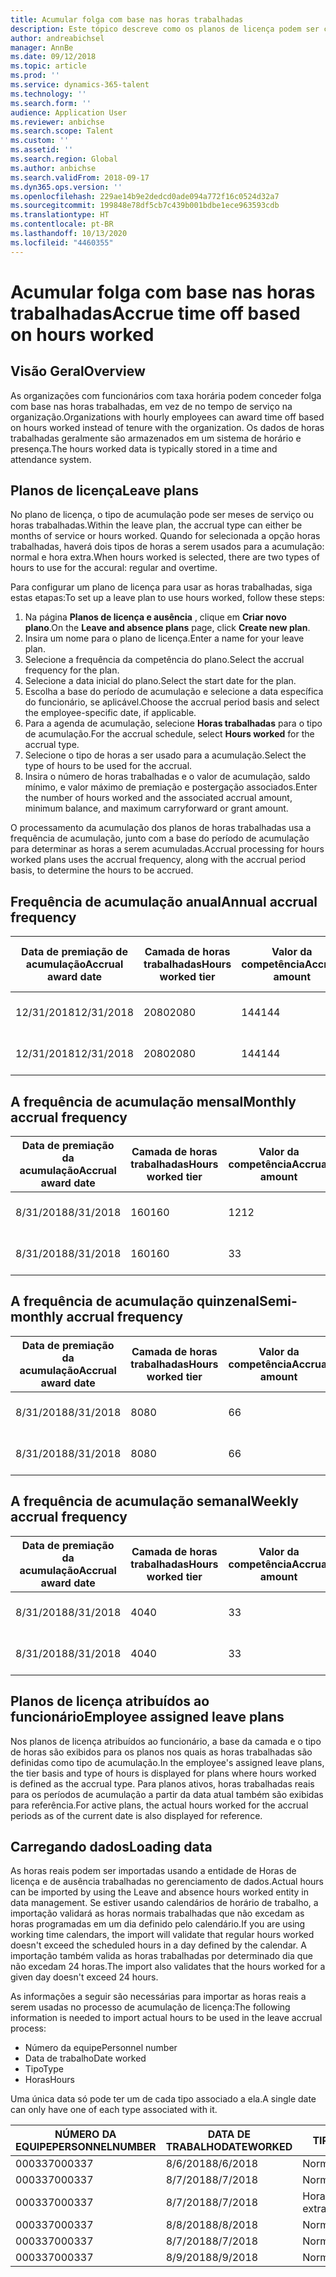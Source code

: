 ```yaml
---
title: Acumular folga com base nas horas trabalhadas
description: Este tópico descreve como os planos de licença podem ser configurados para acumular folga com base nas horas trabalhadas.
author: andreabichsel
manager: AnnBe
ms.date: 09/12/2018
ms.topic: article
ms.prod: ''
ms.service: dynamics-365-talent
ms.technology: ''
ms.search.form: ''
audience: Application User
ms.reviewer: anbichse
ms.search.scope: Talent
ms.custom: ''
ms.assetid: ''
ms.search.region: Global
ms.author: anbichse
ms.search.validFrom: 2018-09-17
ms.dyn365.ops.version: ''
ms.openlocfilehash: 229ae14b9e2dedcd0ade094a772f16c0524d32a7
ms.sourcegitcommit: 199848e78df5cb7c439b001bdbe1ece963593cdb
ms.translationtype: HT
ms.contentlocale: pt-BR
ms.lasthandoff: 10/13/2020
ms.locfileid: "4460355"
---
```

# <a name="accrue-time-off-based-on-hours-worked"></a><span data-ttu-id="5ccf5-103">Acumular folga com base nas horas trabalhadas</span><span class="sxs-lookup"><span data-stu-id="5ccf5-103">Accrue time off based on hours worked</span></span>

## <a name="overview"></a><span data-ttu-id="5ccf5-104">Visão Geral</span><span class="sxs-lookup"><span data-stu-id="5ccf5-104">Overview</span></span>

<span data-ttu-id="5ccf5-105">As organizações com funcionários com taxa horária podem conceder folga com base nas horas trabalhadas, em vez de no tempo de serviço na organização.</span><span class="sxs-lookup"><span data-stu-id="5ccf5-105">Organizations with hourly employees can award time off based on hours worked instead of tenure with the organization.</span></span> <span data-ttu-id="5ccf5-106">Os dados de horas trabalhadas geralmente são armazenados em um sistema de horário e presença.</span><span class="sxs-lookup"><span data-stu-id="5ccf5-106">The hours worked data is typically stored in a time and attendance system.</span></span> 

## <a name="leave-plans"></a><span data-ttu-id="5ccf5-107">Planos de licença</span><span class="sxs-lookup"><span data-stu-id="5ccf5-107">Leave plans</span></span>

<span data-ttu-id="5ccf5-108">No plano de licença, o tipo de acumulação pode ser meses de serviço ou horas trabalhadas.</span><span class="sxs-lookup"><span data-stu-id="5ccf5-108">Within the leave plan, the accrual type can either be months of service or hours worked.</span></span> <span data-ttu-id="5ccf5-109">Quando for selecionada a opção horas trabalhadas, haverá dois tipos de horas a serem usados para a acumulação: normal e hora extra.</span><span class="sxs-lookup"><span data-stu-id="5ccf5-109">When hours worked is selected, there are two types of hours to use for the accural: regular and overtime.</span></span>

<span data-ttu-id="5ccf5-110">Para configurar um plano de licença para usar as horas trabalhadas, siga estas etapas:</span><span class="sxs-lookup"><span data-stu-id="5ccf5-110">To set up a leave plan to use hours worked, follow these steps:</span></span>

1. <span data-ttu-id="5ccf5-111">Na página **Planos de licença e ausência** , clique em **Criar novo plano**.</span><span class="sxs-lookup"><span data-stu-id="5ccf5-111">On the **Leave and absence plans** page, click **Create new plan**.</span></span>
2. <span data-ttu-id="5ccf5-112">Insira um nome para o plano de licença.</span><span class="sxs-lookup"><span data-stu-id="5ccf5-112">Enter a name for your leave plan.</span></span>
3. <span data-ttu-id="5ccf5-113">Selecione a frequência da competência do plano.</span><span class="sxs-lookup"><span data-stu-id="5ccf5-113">Select the accrual frequency for the plan.</span></span>
5. <span data-ttu-id="5ccf5-114">Selecione a data inicial do plano.</span><span class="sxs-lookup"><span data-stu-id="5ccf5-114">Select the start date for the plan.</span></span>
6. <span data-ttu-id="5ccf5-115">Escolha a base do período de acumulação e selecione a data específica do funcionário, se aplicável.</span><span class="sxs-lookup"><span data-stu-id="5ccf5-115">Choose the accrual period basis and select the employee-specific date, if applicable.</span></span>
7. <span data-ttu-id="5ccf5-116">Para a agenda de acumulação, selecione **Horas trabalhadas** para o tipo de acumulação.</span><span class="sxs-lookup"><span data-stu-id="5ccf5-116">For the accrual schedule, select **Hours worked** for the accrual type.</span></span>
8. <span data-ttu-id="5ccf5-117">Selecione o tipo de horas a ser usado para a acumulação.</span><span class="sxs-lookup"><span data-stu-id="5ccf5-117">Select the type of hours to be used for the accrual.</span></span>
9. <span data-ttu-id="5ccf5-118">Insira o número de horas trabalhadas e o valor de acumulação, saldo mínimo, e valor máximo de premiação e postergação associados.</span><span class="sxs-lookup"><span data-stu-id="5ccf5-118">Enter the number of hours worked and the associated accrual amount, minimum balance, and maximum carryforward or grant amount.</span></span>

<span data-ttu-id="5ccf5-119">O processamento da acumulação dos planos de horas trabalhadas usa a frequência de acumulação, junto com a base do período de acumulação para determinar as horas a serem acumuladas.</span><span class="sxs-lookup"><span data-stu-id="5ccf5-119">Accrual processing for hours worked plans uses the accrual frequency, along with the accrual period basis, to determine the hours to be accrued.</span></span>

## <a name="annual-accrual-frequency"></a><span data-ttu-id="5ccf5-120">Frequência de acumulação anual</span><span class="sxs-lookup"><span data-stu-id="5ccf5-120">Annual accrual frequency</span></span>

| <span data-ttu-id="5ccf5-121">Data de premiação de acumulação</span><span class="sxs-lookup"><span data-stu-id="5ccf5-121">Accrual award date</span></span>    | <span data-ttu-id="5ccf5-122">Camada de horas trabalhadas</span><span class="sxs-lookup"><span data-stu-id="5ccf5-122">Hours worked tier</span></span>    | <span data-ttu-id="5ccf5-123">Valor da competência</span><span class="sxs-lookup"><span data-stu-id="5ccf5-123">Accrual amount</span></span>        | <span data-ttu-id="5ccf5-124">Datas de horas trabalhadas</span><span class="sxs-lookup"><span data-stu-id="5ccf5-124">Hours worked dates</span></span>   | <span data-ttu-id="5ccf5-125">Valores reais de horas trabalhadas</span><span class="sxs-lookup"><span data-stu-id="5ccf5-125">Hours worked actuals</span></span>| <span data-ttu-id="5ccf5-126">Prêmio</span><span class="sxs-lookup"><span data-stu-id="5ccf5-126">Award</span></span>               |
| --------------------- | -------------------- | --------------------- | -------------------- |-------------------- |-------------------- |
| <span data-ttu-id="5ccf5-127">12/31/2018</span><span class="sxs-lookup"><span data-stu-id="5ccf5-127">12/31/2018</span></span>            | <span data-ttu-id="5ccf5-128">2080</span><span class="sxs-lookup"><span data-stu-id="5ccf5-128">2080</span></span>                 | <span data-ttu-id="5ccf5-129">144</span><span class="sxs-lookup"><span data-stu-id="5ccf5-129">144</span></span>                   | <span data-ttu-id="5ccf5-130">1/1/2018-31/12/2018</span><span class="sxs-lookup"><span data-stu-id="5ccf5-130">1/1/2018-12/31/2018</span></span>  | <span data-ttu-id="5ccf5-131">2085</span><span class="sxs-lookup"><span data-stu-id="5ccf5-131">2085</span></span>                | <span data-ttu-id="5ccf5-132">144</span><span class="sxs-lookup"><span data-stu-id="5ccf5-132">144</span></span>                 |        
| <span data-ttu-id="5ccf5-133">12/31/2018</span><span class="sxs-lookup"><span data-stu-id="5ccf5-133">12/31/2018</span></span>            | <span data-ttu-id="5ccf5-134">2080</span><span class="sxs-lookup"><span data-stu-id="5ccf5-134">2080</span></span>                 | <span data-ttu-id="5ccf5-135">144</span><span class="sxs-lookup"><span data-stu-id="5ccf5-135">144</span></span>                   | <span data-ttu-id="5ccf5-136">1/1/2018-31/12/2018</span><span class="sxs-lookup"><span data-stu-id="5ccf5-136">1/1/2018-12/31/2018</span></span>  | <span data-ttu-id="5ccf5-137">2000</span><span class="sxs-lookup"><span data-stu-id="5ccf5-137">2000</span></span>                | <span data-ttu-id="5ccf5-138">0</span><span class="sxs-lookup"><span data-stu-id="5ccf5-138">0</span></span>                 |


## <a name="monthly-accrual-frequency"></a><span data-ttu-id="5ccf5-139">A frequência de acumulação mensal</span><span class="sxs-lookup"><span data-stu-id="5ccf5-139">Monthly accrual frequency</span></span>

| <span data-ttu-id="5ccf5-140">Data de premiação da acumulação</span><span class="sxs-lookup"><span data-stu-id="5ccf5-140">Accrual award date</span></span>    | <span data-ttu-id="5ccf5-141">Camada de horas trabalhadas</span><span class="sxs-lookup"><span data-stu-id="5ccf5-141">Hours worked tier</span></span>    | <span data-ttu-id="5ccf5-142">Valor da competência</span><span class="sxs-lookup"><span data-stu-id="5ccf5-142">Accrual amount</span></span>        | <span data-ttu-id="5ccf5-143">Datas de horas trabalhadas</span><span class="sxs-lookup"><span data-stu-id="5ccf5-143">Hours worked dates</span></span>   | <span data-ttu-id="5ccf5-144">Valores reais de horas trabalhadas</span><span class="sxs-lookup"><span data-stu-id="5ccf5-144">Hours worked actuals</span></span>| <span data-ttu-id="5ccf5-145">Prêmio</span><span class="sxs-lookup"><span data-stu-id="5ccf5-145">Award</span></span>               |
| --------------------- | -------------------- | --------------------- | -------------------- |-------------------- |-------------------- |
| <span data-ttu-id="5ccf5-146">8/31/2018</span><span class="sxs-lookup"><span data-stu-id="5ccf5-146">8/31/2018</span></span>             | <span data-ttu-id="5ccf5-147">160</span><span class="sxs-lookup"><span data-stu-id="5ccf5-147">160</span></span>                  | <span data-ttu-id="5ccf5-148">12</span><span class="sxs-lookup"><span data-stu-id="5ccf5-148">12</span></span>                    | <span data-ttu-id="5ccf5-149">8/1/2018-31/8/2018</span><span class="sxs-lookup"><span data-stu-id="5ccf5-149">8/1/2018-8/31/2018</span></span>   | <span data-ttu-id="5ccf5-150">184</span><span class="sxs-lookup"><span data-stu-id="5ccf5-150">184</span></span>                 | <span data-ttu-id="5ccf5-151">12</span><span class="sxs-lookup"><span data-stu-id="5ccf5-151">12</span></span>                  |        
| <span data-ttu-id="5ccf5-152">8/31/2018</span><span class="sxs-lookup"><span data-stu-id="5ccf5-152">8/31/2018</span></span>             | <span data-ttu-id="5ccf5-153">160</span><span class="sxs-lookup"><span data-stu-id="5ccf5-153">160</span></span>                  | <span data-ttu-id="5ccf5-154">3</span><span class="sxs-lookup"><span data-stu-id="5ccf5-154">3</span></span>                     | <span data-ttu-id="5ccf5-155">8/1/2018-31/8/2018</span><span class="sxs-lookup"><span data-stu-id="5ccf5-155">8/1/2018-8/31/2018</span></span>   | <span data-ttu-id="5ccf5-156">184</span><span class="sxs-lookup"><span data-stu-id="5ccf5-156">184</span></span>                 | <span data-ttu-id="5ccf5-157">3</span><span class="sxs-lookup"><span data-stu-id="5ccf5-157">3</span></span>                   |

## <a name="semi-monthly-accrual-frequency"></a><span data-ttu-id="5ccf5-158">A frequência de acumulação quinzenal</span><span class="sxs-lookup"><span data-stu-id="5ccf5-158">Semi-monthly accrual frequency</span></span>

| <span data-ttu-id="5ccf5-159">Data de premiação da acumulação</span><span class="sxs-lookup"><span data-stu-id="5ccf5-159">Accrual award date</span></span>    | <span data-ttu-id="5ccf5-160">Camada de horas trabalhadas</span><span class="sxs-lookup"><span data-stu-id="5ccf5-160">Hours worked tier</span></span>    | <span data-ttu-id="5ccf5-161">Valor da competência</span><span class="sxs-lookup"><span data-stu-id="5ccf5-161">Accrual amount</span></span>        | <span data-ttu-id="5ccf5-162">Datas de horas trabalhadas</span><span class="sxs-lookup"><span data-stu-id="5ccf5-162">Hours worked dates</span></span>   | <span data-ttu-id="5ccf5-163">Valores reais de horas trabalhadas</span><span class="sxs-lookup"><span data-stu-id="5ccf5-163">Hours worked actuals</span></span>| <span data-ttu-id="5ccf5-164">Prêmio</span><span class="sxs-lookup"><span data-stu-id="5ccf5-164">Award</span></span>               |
| --------------------- | -------------------- | --------------------- | -------------------- |-------------------- |-------------------- |
| <span data-ttu-id="5ccf5-165">8/31/2018</span><span class="sxs-lookup"><span data-stu-id="5ccf5-165">8/31/2018</span></span>             | <span data-ttu-id="5ccf5-166">80</span><span class="sxs-lookup"><span data-stu-id="5ccf5-166">80</span></span>                   | <span data-ttu-id="5ccf5-167">6</span><span class="sxs-lookup"><span data-stu-id="5ccf5-167">6</span></span>                     | <span data-ttu-id="5ccf5-168">8/16/2018-31/8/2018</span><span class="sxs-lookup"><span data-stu-id="5ccf5-168">8/16/2018-8/31/2018</span></span>  | <span data-ttu-id="5ccf5-169">81</span><span class="sxs-lookup"><span data-stu-id="5ccf5-169">81</span></span>                  | <span data-ttu-id="5ccf5-170">6</span><span class="sxs-lookup"><span data-stu-id="5ccf5-170">6</span></span>                  |        
| <span data-ttu-id="5ccf5-171">8/31/2018</span><span class="sxs-lookup"><span data-stu-id="5ccf5-171">8/31/2018</span></span>             | <span data-ttu-id="5ccf5-172">80</span><span class="sxs-lookup"><span data-stu-id="5ccf5-172">80</span></span>                   | <span data-ttu-id="5ccf5-173">6</span><span class="sxs-lookup"><span data-stu-id="5ccf5-173">6</span></span>                     | <span data-ttu-id="5ccf5-174">8/16/2018-31/8/2018</span><span class="sxs-lookup"><span data-stu-id="5ccf5-174">8/16/2018-8/31/2018</span></span>  | <span data-ttu-id="5ccf5-175">75</span><span class="sxs-lookup"><span data-stu-id="5ccf5-175">75</span></span>                  | <span data-ttu-id="5ccf5-176">0</span><span class="sxs-lookup"><span data-stu-id="5ccf5-176">0</span></span>                   |

## <a name="weekly-accrual-frequency"></a><span data-ttu-id="5ccf5-177">A frequência de acumulação semanal</span><span class="sxs-lookup"><span data-stu-id="5ccf5-177">Weekly accrual frequency</span></span>

| <span data-ttu-id="5ccf5-178">Data de premiação da acumulação</span><span class="sxs-lookup"><span data-stu-id="5ccf5-178">Accrual award date</span></span>    | <span data-ttu-id="5ccf5-179">Camada de horas trabalhadas</span><span class="sxs-lookup"><span data-stu-id="5ccf5-179">Hours worked tier</span></span>    | <span data-ttu-id="5ccf5-180">Valor da competência</span><span class="sxs-lookup"><span data-stu-id="5ccf5-180">Accrual amount</span></span>        | <span data-ttu-id="5ccf5-181">Datas de horas trabalhadas</span><span class="sxs-lookup"><span data-stu-id="5ccf5-181">Hours worked dates</span></span>   | <span data-ttu-id="5ccf5-182">Valores reais de horas trabalhadas</span><span class="sxs-lookup"><span data-stu-id="5ccf5-182">Hours worked actuals</span></span>| <span data-ttu-id="5ccf5-183">Prêmio</span><span class="sxs-lookup"><span data-stu-id="5ccf5-183">Award</span></span>               |
| --------------------- | -------------------- | --------------------- | -------------------- |-------------------- |-------------------- |
| <span data-ttu-id="5ccf5-184">8/31/2018</span><span class="sxs-lookup"><span data-stu-id="5ccf5-184">8/31/2018</span></span>             | <span data-ttu-id="5ccf5-185">40</span><span class="sxs-lookup"><span data-stu-id="5ccf5-185">40</span></span>                   | <span data-ttu-id="5ccf5-186">3</span><span class="sxs-lookup"><span data-stu-id="5ccf5-186">3</span></span>                     | <span data-ttu-id="5ccf5-187">8/27/2018-31/8/2018</span><span class="sxs-lookup"><span data-stu-id="5ccf5-187">8/27/2018-8/31/2018</span></span>  | <span data-ttu-id="5ccf5-188">42</span><span class="sxs-lookup"><span data-stu-id="5ccf5-188">42</span></span>                  | <span data-ttu-id="5ccf5-189">3</span><span class="sxs-lookup"><span data-stu-id="5ccf5-189">3</span></span>                  |        
| <span data-ttu-id="5ccf5-190">8/31/2018</span><span class="sxs-lookup"><span data-stu-id="5ccf5-190">8/31/2018</span></span>             | <span data-ttu-id="5ccf5-191">40</span><span class="sxs-lookup"><span data-stu-id="5ccf5-191">40</span></span>                   | <span data-ttu-id="5ccf5-192">3</span><span class="sxs-lookup"><span data-stu-id="5ccf5-192">3</span></span>                     | <span data-ttu-id="5ccf5-193">8/27/2018-31/8/2018</span><span class="sxs-lookup"><span data-stu-id="5ccf5-193">8/27/2018-8/31/2018</span></span>  | <span data-ttu-id="5ccf5-194">35</span><span class="sxs-lookup"><span data-stu-id="5ccf5-194">35</span></span>                  | <span data-ttu-id="5ccf5-195">0</span><span class="sxs-lookup"><span data-stu-id="5ccf5-195">0</span></span>                   |

## <a name="employee-assigned-leave-plans"></a><span data-ttu-id="5ccf5-196">Planos de licença atribuídos ao funcionário</span><span class="sxs-lookup"><span data-stu-id="5ccf5-196">Employee assigned leave plans</span></span>

<span data-ttu-id="5ccf5-197">Nos planos de licença atribuídos ao funcionário, a base da camada e o tipo de horas são exibidos para os planos nos quais as horas trabalhadas são definidas como tipo de acumulação.</span><span class="sxs-lookup"><span data-stu-id="5ccf5-197">In the employee's assigned leave plans, the tier basis and type of hours is displayed for plans where hours worked is defined as the accrual type.</span></span> <span data-ttu-id="5ccf5-198">Para planos ativos, horas trabalhadas reais para os períodos de acumulação a partir da data atual também são exibidas para referência.</span><span class="sxs-lookup"><span data-stu-id="5ccf5-198">For active plans, the actual hours worked for the accrual periods as of the current date is also displayed for reference.</span></span> 

## <a name="loading-data"></a><span data-ttu-id="5ccf5-199">Carregando dados</span><span class="sxs-lookup"><span data-stu-id="5ccf5-199">Loading data</span></span>

<span data-ttu-id="5ccf5-200">As horas reais podem ser importadas usando a entidade de Horas de licença e de ausência trabalhadas no gerenciamento de dados.</span><span class="sxs-lookup"><span data-stu-id="5ccf5-200">Actual hours can be imported by using the Leave and absence hours worked entity in data management.</span></span> <span data-ttu-id="5ccf5-201">Se estiver usando calendários de horário de trabalho, a importação validará as horas normais trabalhadas que não excedam as horas programadas em um dia definido pelo calendário.</span><span class="sxs-lookup"><span data-stu-id="5ccf5-201">If you are using working time calendars, the import will validate that regular hours worked doesn't exceed the scheduled hours in a day defined by the calendar.</span></span> <span data-ttu-id="5ccf5-202">A importação também valida as horas trabalhadas por determinado dia que não excedam 24 horas.</span><span class="sxs-lookup"><span data-stu-id="5ccf5-202">The import also validates that the hours worked for a given day doesn't exceed 24 hours.</span></span> 

<span data-ttu-id="5ccf5-203">As informações a seguir são necessárias para importar as horas reais a serem usadas no processo de acumulação de licença:</span><span class="sxs-lookup"><span data-stu-id="5ccf5-203">The following information is needed to import actual hours to be used in the leave accrual process:</span></span>

+ <span data-ttu-id="5ccf5-204">Número da equipe</span><span class="sxs-lookup"><span data-stu-id="5ccf5-204">Personnel number</span></span> 
+ <span data-ttu-id="5ccf5-205">Data de trabalho</span><span class="sxs-lookup"><span data-stu-id="5ccf5-205">Date worked</span></span>
+ <span data-ttu-id="5ccf5-206">Tipo</span><span class="sxs-lookup"><span data-stu-id="5ccf5-206">Type</span></span>
+ <span data-ttu-id="5ccf5-207">Horas</span><span class="sxs-lookup"><span data-stu-id="5ccf5-207">Hours</span></span>

<span data-ttu-id="5ccf5-208">Uma única data só pode ter um de cada tipo associado a ela.</span><span class="sxs-lookup"><span data-stu-id="5ccf5-208">A single date can only have one of each type associated with it.</span></span>

| <span data-ttu-id="5ccf5-209">NÚMERO DA EQUIPE</span><span class="sxs-lookup"><span data-stu-id="5ccf5-209">PERSONNELNUMBER</span></span>       | <span data-ttu-id="5ccf5-210">DATA DE TRABALHO</span><span class="sxs-lookup"><span data-stu-id="5ccf5-210">DATEWORKED</span></span>           | <span data-ttu-id="5ccf5-211">TIPO</span><span class="sxs-lookup"><span data-stu-id="5ccf5-211">TYPE</span></span>                  | <span data-ttu-id="5ccf5-212">HORAS</span><span class="sxs-lookup"><span data-stu-id="5ccf5-212">HOURS</span></span>                |
| --------------------- | -------------------- | --------------------- | -------------------- |
| <span data-ttu-id="5ccf5-213">000337</span><span class="sxs-lookup"><span data-stu-id="5ccf5-213">000337</span></span>                | <span data-ttu-id="5ccf5-214">8/6/2018</span><span class="sxs-lookup"><span data-stu-id="5ccf5-214">8/6/2018</span></span>             | <span data-ttu-id="5ccf5-215">Normal</span><span class="sxs-lookup"><span data-stu-id="5ccf5-215">Regular</span></span>               | <span data-ttu-id="5ccf5-216">8</span><span class="sxs-lookup"><span data-stu-id="5ccf5-216">8</span></span>                    |       
| <span data-ttu-id="5ccf5-217">000337</span><span class="sxs-lookup"><span data-stu-id="5ccf5-217">000337</span></span>                | <span data-ttu-id="5ccf5-218">8/7/2018</span><span class="sxs-lookup"><span data-stu-id="5ccf5-218">8/7/2018</span></span>             | <span data-ttu-id="5ccf5-219">Normal</span><span class="sxs-lookup"><span data-stu-id="5ccf5-219">Regular</span></span>               | <span data-ttu-id="5ccf5-220">8</span><span class="sxs-lookup"><span data-stu-id="5ccf5-220">8</span></span>                    |
| <span data-ttu-id="5ccf5-221">000337</span><span class="sxs-lookup"><span data-stu-id="5ccf5-221">000337</span></span>                | <span data-ttu-id="5ccf5-222">8/7/2018</span><span class="sxs-lookup"><span data-stu-id="5ccf5-222">8/7/2018</span></span>             | <span data-ttu-id="5ccf5-223">Hora extra</span><span class="sxs-lookup"><span data-stu-id="5ccf5-223">Overtime</span></span>              | <span data-ttu-id="5ccf5-224">3</span><span class="sxs-lookup"><span data-stu-id="5ccf5-224">3</span></span>                    |
| <span data-ttu-id="5ccf5-225">000337</span><span class="sxs-lookup"><span data-stu-id="5ccf5-225">000337</span></span>                | <span data-ttu-id="5ccf5-226">8/8/2018</span><span class="sxs-lookup"><span data-stu-id="5ccf5-226">8/8/2018</span></span>             | <span data-ttu-id="5ccf5-227">Normal</span><span class="sxs-lookup"><span data-stu-id="5ccf5-227">Regular</span></span>               | <span data-ttu-id="5ccf5-228">8</span><span class="sxs-lookup"><span data-stu-id="5ccf5-228">8</span></span>                    |
| <span data-ttu-id="5ccf5-229">000337</span><span class="sxs-lookup"><span data-stu-id="5ccf5-229">000337</span></span>                | <span data-ttu-id="5ccf5-230">8/7/2018</span><span class="sxs-lookup"><span data-stu-id="5ccf5-230">8/7/2018</span></span>             | <span data-ttu-id="5ccf5-231">Normal</span><span class="sxs-lookup"><span data-stu-id="5ccf5-231">Regular</span></span>               | <span data-ttu-id="5ccf5-232">8</span><span class="sxs-lookup"><span data-stu-id="5ccf5-232">8</span></span>                    |
| <span data-ttu-id="5ccf5-233">000337</span><span class="sxs-lookup"><span data-stu-id="5ccf5-233">000337</span></span>                | <span data-ttu-id="5ccf5-234">8/9/2018</span><span class="sxs-lookup"><span data-stu-id="5ccf5-234">8/9/2018</span></span>             | <span data-ttu-id="5ccf5-235">Normal</span><span class="sxs-lookup"><span data-stu-id="5ccf5-235">Regular</span></span>               | <span data-ttu-id="5ccf5-236">8</span><span class="sxs-lookup"><span data-stu-id="5ccf5-236">8</span></span>                    |
